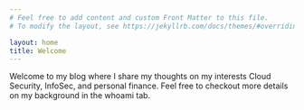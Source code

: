 ```yaml
---
# Feel free to add content and custom Front Matter to this file.
# To modify the layout, see https://jekyllrb.com/docs/themes/#overriding-theme-defaults

layout: home
title: Welcome
---
```

Welcome to my blog where I share my thoughts on my interests Cloud Security, InfoSec, and personal finance.  Feel free to checkout more details on my background in the whoami tab.